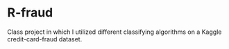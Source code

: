 # R-fraud
Class project in which I utilized different classifying algorithms on a Kaggle credit-card-fraud dataset.
